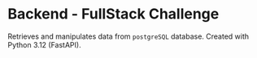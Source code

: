 # Backend - FullStack Challenge

Retrieves and manipulates data from `postgreSQL` database. Created with Python 3.12 (FastAPI).